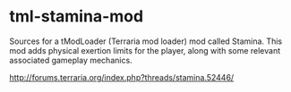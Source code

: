 # tml-stamina-mod
Sources for a tModLoader (Terraria mod loader) mod called Stamina. This mod adds physical exertion limits for the player, along with some relevant associated gameplay mechanics.

http://forums.terraria.org/index.php?threads/stamina.52446/
